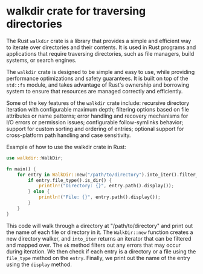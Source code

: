# walkdir crate for traversing directories

The Rust `walkdir` crate is a library that provides a simple and efficient way to iterate over directories and their contents. It is used in Rust programs and applications that require traversing directories, such as file managers, build systems, or search engines.

The `walkdir` crate is designed to be simple and easy to use, while providing performance optimizations and safety guarantees. It is built on top of the `std::fs` module, and takes advantage of Rust's ownership and borrowing system to ensure that resources are managed correctly and efficiently.

Some of the key features of the `walkdir` crate include: recursive directory iteration with configurable maximum depth; filtering options based on file attributes or name patterns; error handling and recovery mechanisms for I/O errors or permission issues; configurable follow-symlinks behavior; support for custom sorting and ordering of entries; optional support for cross-platform path handling and case sensitivity.

Example of how to use the walkdir crate in Rust:

```rust
use walkdir::WalkDir;

fn main() {
    for entry in WalkDir::new("/path/to/directory").into_iter().filter_map(|e| e.ok()) {
        if entry.file_type().is_dir() {
            println!("Directory: {}", entry.path().display());
        } else {
            println!("File: {}", entry.path().display());
        }
    }
}
```

This code will walk through a directory at "/path/to/directory" and print out the name of each file or directory in it. The `WalkDir::new` function creates a new directory walker, and `into_iter` returns an iterator that can be filtered and mapped over. The `ok` method filters out any errors that may occur during iteration. We then check if each entry is a directory or a file using the `file_type` method on the `entry`. Finally, we print out the name of the entry using the `display` method.

